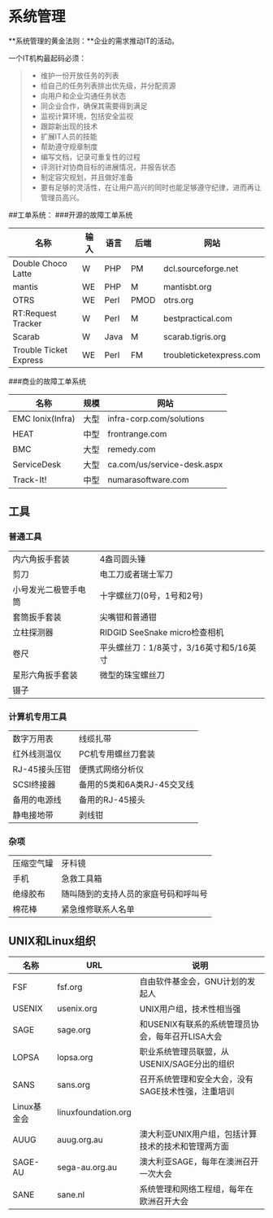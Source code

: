 # 系统管理
**系统管理的黄金法则：**企业的需求推动IT的活动。  

一个IT机构最起码必须：
>* 维护一份开放任务的列表
>* 给自己的任务列表排出优先级，并分配资源
>* 向用户和企业沟通任务状态
>* 同企业合作，确保其需要得到满足
>* 监视计算环境，包括安全监视
>* 跟踪新出现的技术
>* 扩展IT人员的技能
>* 帮助遵守规章制度
>* 编写文档，记录可重复性的过程
>* 评测针对协商目标的进展情况，并报告状态
>* 制定容灾规划，并且做好准备
>* 要有足够的灵活性，在让用户高兴的同时也能足够遵守纪律，进而再让管理员高兴。

##工单系统：
###开源的故障工单系统

| 名称 | 输入 | 语言 | 后端 | 网站 |
|----|----|----|----|----|
| Double Choco Latte | W | PHP | PM | dcl.sourceforge.net |
| mantis | WE | PHP | M | mantisbt.org |
| OTRS | WE | Perl | PMOD | otrs.org |
| RT:Request Tracker | W | Perl | M | bestpractical.com |
| Scarab | W | Java | M | scarab.tigris.org |
| Trouble Ticket Express | WE | Perl | FM | troubleticketexpress.com |
###商业的故障工单系统

| 名称 | 规模 | 网站 |
|----|----|----|
| EMC Ionix(Infra) | 大型 | infra-corp.com/solutions |
| HEAT | 中型 | frontrange.com |
| BMC | 大型 | remedy.com |
| ServiceDesk | 大型 | ca.com/us/service-desk.aspx |
| Track-It! | 中型 | numarasoftware.com |
## 工具
### 普通工具

|  |  |
|---------|--------|
| 内六角扳手套装 | 4盎司圆头锤 |
| 剪刀 | 电工刀或者瑞士军刀 |
| 小号发光二极管手电筒 | 十字螺丝刀(0号，1号和2号) |
| 套筒扳手套装 | 尖嘴钳和普通钳 |
| 立柱探测器 | RIDGID SeeSnake micro检查相机 |
| 卷尺 | 平头螺丝刀：1/8英寸，3/16英寸和5/16英寸 |
| 星形六角扳手套装 | 微型的珠宝螺丝刀 |
| 镊子 |  |
### 计算机专用工具

|  |  |
|--|--|
| 数字万用表 | 线缆扎带 |
| 红外线测温仪 | PC机专用螺丝刀套装 |
| RJ-45接头压钳 | 便携式网络分析仪 |
| SCSI终接器 | 备用的5类和6A类RJ-45交叉线 |
| 备用的电源线 | 备用的RJ-45接头 |
| 静电接地带 | 剥线钳 |
### 杂项

|  |  |
|--|--|
| 压缩空气罐 | 牙科镜 |
| 手机 | 急救工具箱 |
| 绝缘胶布 | 随叫随到的支持人员的家庭号码和呼叫号 |
| 棉花棒 | 紧急维修联系人名单 |
## UNIX和Linux组织

| 名称 | URL | 说明 |
|----|-----|----|
| FSF | fsf.org | 自由软件基金会，GNU计划的发起人 |
| USENIX | usenix.org | UNIX用户组，技术性相当强 |
| SAGE | sage.org | 和USENIX有联系的系统管理员协会，每年召开LISA大会 |
| LOPSA | lopsa.org | 职业系统管理员联盟，从USENIX/SAGE分出的组织 |
| SANS | sans.org | 召开系统管理和安全大会，没有SAGE技术性强，注重培训 |
| Linux基金会 | linuxfoundation.org |  |
| AUUG | auug.org.au | 澳大利亚UNIX用户组，包括计算技术的技术和管理两方面 |
| SAGE-AU | sega-au.org.au | 澳大利亚SAGE，每年在澳洲召开一次大会 |
| SANE | sane.nl | 系统管理和网络工程组，每年在欧洲召开大会 |

